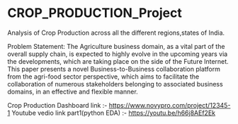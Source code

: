 # CROP_PRODUCTION_Project
Analysis of Crop Production across all the different regions,states of India.

Problem Statement:
The Agriculture business domain, as a vital part of the overall supply chain, is expected
to highly evolve in the upcoming years via the developments, which are taking place on
the side of the Future Internet. This paper presents a novel Business-to-Business
collaboration platform from the agri-food sector perspective, which aims to facilitate the
collaboration of numerous stakeholders belonging to associated business domains, in an
effective and flexible manner.

Crop Production Dashboard link :- https://www.novypro.com/project/12345-1
Youtube vedio  link part1(python EDA) :- https://youtu.be/h66j8AEf2Ek

